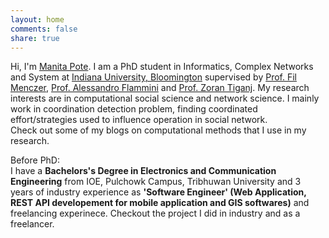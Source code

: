 ```yaml
---
layout: home
comments: false
share: true
---
```


Hi, I'm [Manita Pote](https://cnets.indiana.edu/groups/nan/people/). I am a PhD student in Informatics, Complex Networks and System 
at [Indiana University, Bloomington](https://www.indiana.edu/)
supervised by [Prof. Fil Menczer](https://cnets.indiana.edu/fil/), 
[Prof. Alessandro Flammini](https://cnets.indiana.edu/aflammin/) and 
[Prof. Zoran Tiganj](https://homes.luddy.indiana.edu/ztiganj/). 
My research interests are in computational social science and network science. 
I mainly work in coordination detection problem, finding coordinated effort/strategies
used to influence operation in social network. <br />
Check out some of my blogs on computational methods that I use in my research.

Before PhD: <br />
I have a **Bachelors's Degree in Electronics and Communication Engineering** from IOE, Pulchowk Campus, Tribhuwan University and 3 years of industry experience as **'Software Engineer' (Web Application, REST API developement for mobile application and GIS softwares)** and freelancing experinece. Checkout the project I did in industry and as a freelancer.

